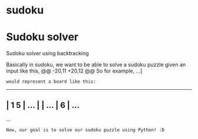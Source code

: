 # sudoku
# Sudoku solver
Sudoku solver using backtracking

Basically in sudoku, we want to be able to solve a sudoku puzzle given an input like this, 
@@ -20,11 +20,12 @@ So for example,
 ...]
```
would represent a board like this:
```
 -----------
|     1   5 | ...
|           | ...
| 6         | ...
 -----------
 ...

```
Now, our goal is to solve our sudoku puzzle using Python! :D